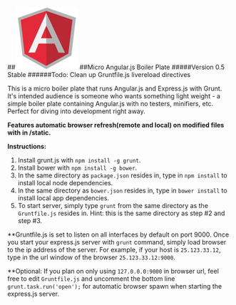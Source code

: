 
##![alt text](https://raw.githubusercontent.com/dman777/icons/master/angular.png) 
##Micro Angular.js Boiler Plate 
#####Version 0.5 Stable
######Todo: Clean up Gruntfile.js livereload directives

This is a micro boiler plate that runs Angular.js and Express.js with Grunt. It's intended audience is someone who wants something light weight - a simple boiler plate containing Angular.js with no testers, minifiers, etc. Perfect for diving into development right away. 

**Features automatic browser refresh(remote and local) on modified files with in /static.**


**Instructions:**

1. Install grunt.js with `npm install -g grunt`.
2. Install bower with `npm install -g bower`.
3. In the same directory as `package.json` resides in, type in `npm install` to install local node dependencies.
4. In the same directory as `bower.json` resides in, type in `bower install` to install local app dependencies.
5. To start server, simply type `grunt` from the same directory as the `Gruntfile.js` resides in. 
   Hint: this is the same directory as step #2 and step #3.



**Gruntfile.js is set to listen on all interfaces by default on port 9000. Once you start your express.js server with `grunt` command, simply load browser to the ip address of the server. For example, if your host is `25.123.33.12`, type in the url window of the browser `25.123.33.12:9000`. 

**Optional: If you plan on only using `127.0.0.0:9000` in browser url, feel free to edit `Gruntfile.js` and uncomment the bottom line `grunt.task.run('open');` for automatic browser spawn when starting the express.js server. 



